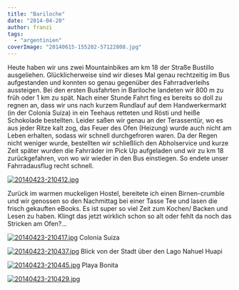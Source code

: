 ```yaml
---
title: "Bariloche"
date: "2014-04-20"
author: franzi
tags: 
  - "argentinien"
coverImage: "20140615-155202-57122808.jpg"
---
```


Heute haben wir uns zwei Mountainbikes am km 18 der Straße Bustillo ausgeliehen. Glücklicherweise sind wir dieses Mal genau rechtzeitig im Bus aufgestanden und konnten so genau gegenüber des Fahrradverleihs aussteigen. Bei den ersten Busfahrten in Bariloche landeten wir 800 m zu früh oder 1 km zu spät. Nach einer Stunde Fahrt fing es bereits so doll zu regnen an, dass wir uns nach kurzem Rundlauf auf dem Handwerkermarkt (in der Colonía Suiza) in ein Teehaus retteten und Rösti und heiße Schokolade bestellten. Leider saßen wir genau an der Terassentür, wo es aus jeder Ritze kalt zog, das Feuer des Ofen (Heizung) wurde auch nicht am Leben erhalten, sodass wir schnell durchgefroren waren. Da der Regen nicht weniger wurde, bestellten wir schließlich den Abholservice und kurze Zeit später wurden die Fahrräder im Pick Up aufgeladen und wir zu km 18 zurückgefahren, von wo wir wieder in den Bus einstiegen. So endete unser Fahrradausflug recht schnell.

[![20140423-210412.jpg](images/20140423-210412.jpg)](https://hafenstrand.wordpress.com/wp-content/uploads/2014/04/20140423-210412.jpg)

Zurück im warmen muckeligen Hostel, bereitete ich einen Birnen-crumble und wir genossen so den Nachmittag bei einer Tasse Tee und lasen die frisch gekauften eBooks. Es ist super so viel Zeit zum Kochen/ Backen und Lesen zu haben. Klingt das jetzt wirklich schon so alt oder fehlt da noch das Stricken am Ofen?...

[![20140423-210417.jpg](images/20140423-210417.jpg)](https://hafenstrand.wordpress.com/wp-content/uploads/2014/04/20140423-210417.jpg) Colonía Suiza

[![20140423-210437.jpg](images/20140423-210437.jpg)](https://hafenstrand.wordpress.com/wp-content/uploads/2014/04/20140423-210437.jpg) Blick von der Stadt über den Lago Nahuel Huapi

[![20140423-210445.jpg](images/20140423-210445.jpg)](https://hafenstrand.wordpress.com/wp-content/uploads/2014/04/20140423-210445.jpg) Playa Bonita

[![20140423-210429.jpg](images/20140423-210429.jpg)](https://hafenstrand.wordpress.com/wp-content/uploads/2014/04/20140423-210429.jpg)
